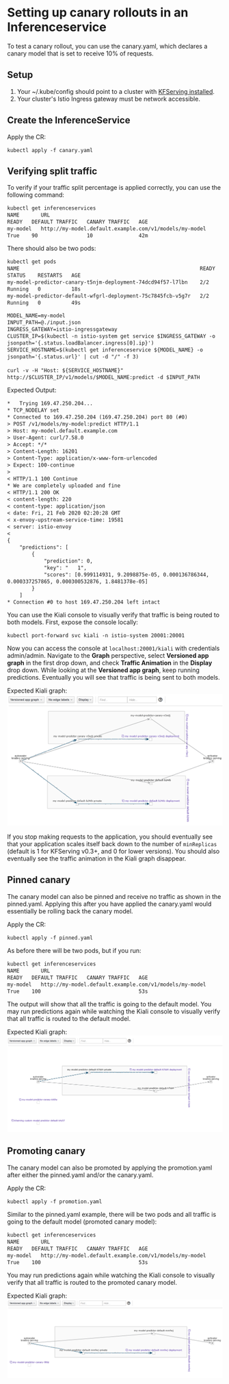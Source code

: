 # Setting up canary rollouts in an Inferenceservice
To test a canary rollout, you can use the canary.yaml, which declares a canary model that is set to receive 10% of requests.

## Setup
1. Your ~/.kube/config should point to a cluster with [KFServing installed](https://github.com/kubeflow/kfserving/blob/master/docs/DEVELOPER_GUIDE.md#deploy-kfserving).
2. Your cluster's Istio Ingress gateway must be network accessible.

## Create the InferenceService

Apply the CR:
```
kubectl apply -f canary.yaml 
```

## Verifying split traffic

To verify if your traffic split percentage is applied correctly, you can use the following command:

```
kubectl get inferenceservices
NAME       URL                                                      READY   DEFAULT TRAFFIC   CANARY TRAFFIC   AGE
my-model   http://my-model.default.example.com/v1/models/my-model   True    90                10               42m
```

There should also be two pods:
```
kubectl get pods
NAME                                                           READY   STATUS    RESTARTS   AGE
my-model-predictor-canary-t5njm-deployment-74dcd94f57-l7lbn    2/2     Running   0          18s
my-model-predictor-default-wfgrl-deployment-75c7845fcb-v5g7r   2/2     Running   0          49s
```

```
MODEL_NAME=my-model
INPUT_PATH=@./input.json
INGRESS_GATEWAY=istio-ingressgateway
CLUSTER_IP=$(kubectl -n istio-system get service $INGRESS_GATEWAY -o jsonpath='{.status.loadBalancer.ingress[0].ip}')
SERVICE_HOSTNAME=$(kubectl get inferenceservice ${MODEL_NAME} -o jsonpath='{.status.url}' | cut -d "/" -f 3)

curl -v -H "Host: ${SERVICE_HOSTNAME}" http://$CLUSTER_IP/v1/models/$MODEL_NAME:predict -d $INPUT_PATH
```

Expected Output:
```
*   Trying 169.47.250.204...
* TCP_NODELAY set
* Connected to 169.47.250.204 (169.47.250.204) port 80 (#0)
> POST /v1/models/my-model:predict HTTP/1.1
> Host: my-model.default.example.com
> User-Agent: curl/7.58.0
> Accept: */*
> Content-Length: 16201
> Content-Type: application/x-www-form-urlencoded
> Expect: 100-continue
> 
< HTTP/1.1 100 Continue
* We are completely uploaded and fine
< HTTP/1.1 200 OK
< content-length: 220
< content-type: application/json
< date: Fri, 21 Feb 2020 02:20:28 GMT
< x-envoy-upstream-service-time: 19581
< server: istio-envoy
< 
{
    "predictions": [
        {
            "prediction": 0,
            "key": "   1",
            "scores": [0.999114931, 9.2098875e-05, 0.000136786344, 0.000337257865, 0.000300532876, 1.8481378e-05]
        }
    ]
* Connection #0 to host 169.47.250.204 left intact
```

You can use the Kiali console to visually verify that traffic is being routed to both models. First, expose the console locally:
```
kubectl port-forward svc kiali -n istio-system 20001:20001
```

Now you can access the console at `localhost:20001/kiali` with credentials admin/admin. Navigate to the **Graph** perspective, select **Versioned app graph** in the first drop down, and check **Traffic Animation** in the **Display** drop down. While looking at the **Versioned app graph**, keep running predictions. Eventually you will see that traffic is being sent to both models.

Expected Kiali graph:
![canary screenshot](screenshots/canary.png)

If you stop making requests to the application, you should eventually see that your application scales itself back down to the number of `minReplicas` (default is 1 for KFServing v0.3+, and 0 for lower versions). You should also eventually see the traffic animation in the Kiali graph disappear.

## Pinned canary
The canary model can also be pinned and receive no traffic as shown in the pinned.yaml. Applying this after you have applied the canary.yaml would essentially be rolling back the canary model.

Apply the CR:
```
kubectl apply -f pinned.yaml
```

As before there will be two pods, but if you run:
```
kubectl get inferenceservices
NAME       URL                                                      READY   DEFAULT TRAFFIC   CANARY TRAFFIC   AGE
my-model   http://my-model.default.example.com/v1/models/my-model   True    100                                53s
```

The output will show that all the traffic is going to the default model. You may run predictions again while watching the Kiali console to visually verify that all traffic is routed to the default model.

Expected Kiali graph:
![pinned screenshot](screenshots/pinned.png)

## Promoting canary
The canary model can also be promoted by applying the promotion.yaml after either the pinned.yaml and/or the canary.yaml.

Apply the CR:
```
kubectl apply -f promotion.yaml
```

Similar to the pinned.yaml example, there will be two pods and all traffic is going to the default model (promoted canary model):
```
kubectl get inferenceservices
NAME       URL                                                      READY   DEFAULT TRAFFIC   CANARY TRAFFIC   AGE
my-model   http://my-model.default.example.com/v1/models/my-model   True    100                                53s
```

You may run predictions again while watching the Kiali console to visually verify that all traffic is routed to the promoted canary model.

Expected Kiali graph:
![pinned screenshot](screenshots/promotion.png)
